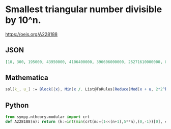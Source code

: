 # Smallest triangular number divisible by 10^n\.
https://oeis.org/A228188
## JSON
```JSON
[10, 300, 195000, 43950000, 4106400000, 396606000000, 25271610000000, 83084100000000, 22661209000000000, 1596879960000000000, 3344565630000000000000, 3344565630000000000000, 3344565630000000000000, 1795096118003100000000000000, 33778738696128000000000000000]
```
## Mathematica
```Mathematica
sol[k_, u_] := Block[{x}, Min[x /. List@ToRules[Reduce[Mod[x + u, 2*2^k] == 0 && Mod[x + 1 - u, 5^k] == 0 && x > 0, {x}, Integers] /. C[1] -> 0]]]; a[n_] := Min[sol[n, 0], sol[n, 1]]; p = a /@ Range[15]; p*(p+1)/2
```
## Python
```Python
from sympy.ntheory.modular import crt
def A228188(n): return (k:=int(min(crt(m:=(1<<(n+1),5**n),(0,-1))[0], crt(m,(-1,0))[0])))*(k+1)>>1 # _Chai Wah Wu_, Jul 25 2022
```
